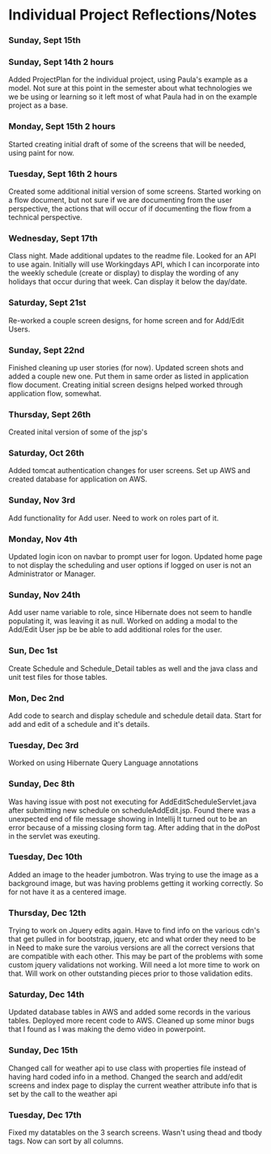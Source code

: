 # Individual Project Reflections/Notes

### Sunday, Sept 15th

### Sunday, Sept 14th 2 hours
Added ProjectPlan for the individual project, using Paula's example as
a model.  Not sure at this point in the semester about what technologies we we be using or learning so it left most of 
what Paula had in on the example project as a base.

### Monday, Sept 15th 2 hours
Started creating initial draft of some of the screens that will be needed, using paint for now.


### Tuesday, Sept 16th 2 hours
Created some additional initial version of some screens.  Started working on a flow document, but not sure if we are 
documenting from the user perspective, the actions that will occur of if documenting the flow from a technical perspective.

### Wednesday, Sept 17th
Class night.  Made additional updates to the readme file.  Looked for an API to use again.  Initially will use 
Workingdays API, which I can incorporate into the weekly schedule (create or display) to display the wording of any 
holidays that occur during that week.  Can display it below the day/date.

### Saturday, Sept 21st
Re-worked a couple screen designs, for home screen and for Add/Edit Users.

### Sunday, Sept 22nd
Finished cleaning up user stories (for now).  Updated screen shots and added a couple new one.  Put them in same order
as listed in application flow document.  Creating initial screen designs helped worked through application flow, somewhat.

### Thursday, Sept 26th
Created inital version of some of the jsp's

### Saturday, Oct 26th
Added tomcat authentication changes for user screens.  Set up AWS and created database for application on AWS.

### Sunday, Nov 3rd
Add functionality for Add user.  Need to work on roles part of it.

### Monday, Nov 4th
Updated login icon on navbar to prompt user for logon.  Updated home page to not display the scheduling and
user options if logged on user is not an Administrator or Manager.

### Sunday, Nov 24th
Add user name variable to role, since Hibernate does not seem to handle populating it, was leaving it as null.  Worked
on adding a modal to the Add/Edit User jsp be be able to add additional roles for the user.

### Sun, Dec 1st
Create Schedule and Schedule_Detail tables as well and the java class and unit test files for those tables.

### Mon, Dec 2nd
Add code to search and display schedule and schedule detail data.  Start for add and edit of a 
schedule and it's details.

### Tuesday, Dec 3rd
Worked on using Hibernate Query Language annotations

### Sunday, Dec 8th
Was having issue with post not executing for AddEditScheduleServlet.java after submitting new
schedule on scheduleAddEdit.jsp.  Found there was a unexpected end of file message showing in Intellij
It turned out to be an error because of a missing closing form tag.  After adding that in the doPost
in the servlet was exeuting.

### Tuesday, Dec 10th
Added an image to the header jumbotron.  Was trying to use the image as a background image, but was
having problems getting it working correctly.  So for not have it as a centered image.

### Thursday, Dec 12th
Trying to work on Jquery edits again.  Have to find info on the various cdn's that get pulled in for
bootstrap, jquery, etc and what order they need to be in  Need to make sure the varoius versions are all 
the correct versions that are compatible with each other.  This may be part of the
problems with some custom jquery validations not working.  Will need a lot more time to work on
that.  Will work on other outstanding pieces prior to those validation edits.

### Saturday, Dec 14th
Updated database tables in AWS and added some records in the various tables.  Deployed more recent
code to AWS.  Cleaned up some minor bugs that I found as I was making the demo video in powerpoint.

### Sunday, Dec 15th
Changed call for weather api to use class with properties file instead of having hard coded info
in a method.  Changed the search and add/edit screens and index page to display the current weather 
attribute info that is set by the call to the weather api

### Tuesday, Dec 17th
Fixed my datatables on the 3 search screens.  Wasn't using thead and tbody tags.  Now can sort by all
columns.
